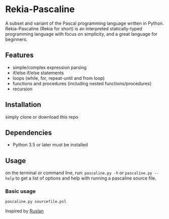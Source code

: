 # Rekia-Pascaline

A subset and variant of the Pascal programming language written in Python. 
Rekia-Pascaline (Rekia for short) is an interpreted statically-typed programming language with focus on simplicity, and a great language for beginners.

## Features
- simple/complex expression parsing
- if/else if/else statements
- loops (while, for, repeat-until and from loop)
- functions and procedures (including nested functions/procedures)
- recursion

## Installation

simply clone or download this repo

## Dependencies

- Python 3.5 or later must be installed

## Usage

on the terminal or command line, run:
``` pascaline.py -h ``` or ``` pascaline.py --help ``` to get a list of options and help with running a pascaline source file.

### Basic usage

```
pascaline.py sourcefile.psl
```


Inspired by [Ruslan](https://ruslanspivak.com/lsbasi-part1/)
